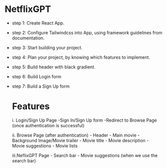 # NetflixGPT
- step 1: Create React App.
- step 2: Configure Tailwindcss into App, using framework guidelines from documentation.
- step 3: Start building your project.
- step 4: Plan your project, by knowing which features to implement.
- step 5: Build header with black gradient.
- step 6: Build Login form
- step 7: Build a Sign Up form

    # Features
    i.  Login/Sign Up Page
        -Sign In/Sign Up form
        -Redirect to Browse Page (once authentication is successful) 

    ii. Browse Page (after authentication)
        - Header
        - Main movie
            - Background Image/Movie trailer
            - Movie title
            - Movie description
            - Movie suggestions
                - Movie lists
    
    iii.NeflixGPT Page
        - Search bar
        - Movie suggestions (when we use the search bar)